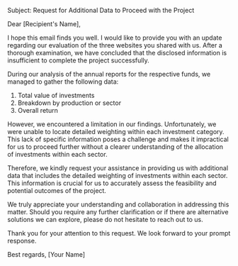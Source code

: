 Subject: Request for Additional Data to Proceed with the Project

Dear [Recipient's Name],

I hope this email finds you well. I would like to provide you with an update regarding our evaluation of the three websites you shared with us. After a thorough examination, we have concluded that the disclosed information is insufficient to complete the project successfully.

During our analysis of the annual reports for the respective funds, we managed to gather the following data:

1. Total value of investments
2. Breakdown by production or sector
3. Overall return

However, we encountered a limitation in our findings. Unfortunately, we were unable to locate detailed weighting within each investment category. This lack of specific information poses a challenge and makes it impractical for us to proceed further without a clearer understanding of the allocation of investments within each sector.

Therefore, we kindly request your assistance in providing us with additional data that includes the detailed weighting of investments within each sector. This information is crucial for us to accurately assess the feasibility and potential outcomes of the project.

We truly appreciate your understanding and collaboration in addressing this matter. Should you require any further clarification or if there are alternative solutions we can explore, please do not hesitate to reach out to us.

Thank you for your attention to this request. We look forward to your prompt response.

Best regards,
[Your Name]